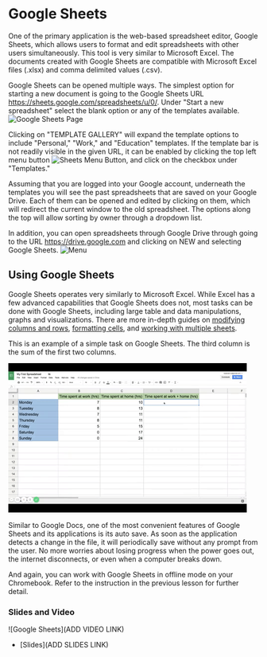 # Google Sheets

One of the primary application is the web-based spreadsheet editor, Google Sheets, which allows users to format and edit spreadsheets with other users simultaneously. This tool is very similar to Microsoft Excel. The documents created with Google Sheets are compatible with Microsoft Excel files (.xlsx) and comma delimited values (.csv).  

Google Sheets can be opened multiple ways. The simplest option for starting a new document is going to the Google Sheets URL https://sheets.google.com/spreadsheets/u/0/. Under "Start a new spreadsheet" select the blank option or any of the templates available. 
![Google Sheets Page](./img/07_google_sheets/00_templates.png)

Clicking on "TEMPLATE GALLERY" will expand the template options to include "Personal," "Work," and "Education" templates. If the template bar is not readily visible in the given URL, it can be enabled by clicking the top left menu button ![Sheets Menu Button](./img/07_google_sheets/01_button.png), and click on the checkbox under "Templates."

Assuming that you are logged into your Google account, underneath the templates you will see the past spreadsheets that are saved on your Google Drive. Each of them can be opened and edited by clicking on them, which will redirect the current window to the old spreadsheet. The options along the top will allow sorting by owner through a dropdown list. 

In addition, you can open spreadsheets through Google Drive through going to the URL https://drive.google.com and clicking on NEW and selecting Google Sheets. 
![Menu](./img/07_google_sheets/02_sheets.png)


## Using Google Sheets

Google Sheets operates very similarly to Microsoft Excel. While Excel has a few advanced capabilities that Google Sheets does not, most tasks can be done with Google Sheets, including large table and data manipulations, graphs and visualizations. There are more in-depth guides on [modifying columns and rows](https://www.gcflearnfree.org/googlespreadsheets/modifying-columns-rows-and-cells/1/), [formatting cells](https://www.gcflearnfree.org/googlespreadsheets/formatting-cells/1/), and [working with multiple sheets](https://www.gcflearnfree.org/googlespreadsheets/working-with-multiple-sheets/1/).

This is an example of a simple task on Google Sheets. The third column is the sum of the first two columns.

![Example](./img/07_google_sheets/03_example.gif)


Similar to Google Docs, one of the most convenient features of Google Sheets and its applications is its auto save. As soon as the application detects a change in the file, it will periodically save without any prompt from the user. No more worries about losing progress when the power goes out, the internet disconnects, or even when a computer breaks down. 

And again, you can work with Google Sheets in offline mode on your Chromebook. Refer to the instruction in the previous lesson for further detail.

### Slides and Video

![Google Sheets](ADD VIDEO LINK)

* [Slides](ADD SLIDES LINK)